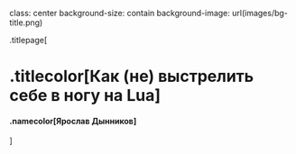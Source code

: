 class: center
background-size: contain
background-image: url(images/bg-title.png)

.titlepage[
# .titlecolor[Как (не) выстрелить <br/> себе в ногу на Lua]
#### .namecolor[Ярослав Дынников]
<!-- #### .subtitlecolor[Tarantool, Mail<span>.</span>ru Group] -->
]
